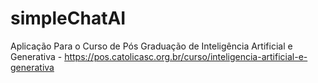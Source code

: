 # simpleChatAI
Aplicação Para o Curso de Pós Graduação de Inteligência Artificial e Generativa - https://pos.catolicasc.org.br/curso/inteligencia-artificial-e-generativa
